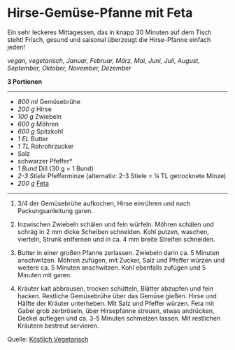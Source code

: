 # Hirse-Gemüse-Pfanne mit Feta

Ein sehr leckeres Mittagessen, das in knapp 30 Minuten auf dem Tisch steht! Frisch, gesund und saisonal überzeugt die Hirse-Pfanne einfach jeden!

*vegan, vegetarisch, Januar, Februar, März, Mai, Juni, Juli, August, September, Oktober, November, Dezember*

**3 Portionen**

---

- *800 ml* Gemüsebrühe
- *200 g* Hirse
- *100 g* Zwiebeln
- *600 g* Möhren
- *600 g* Spitzkohl
- *1 EL* Butter
- *1 TL* Rohrohrzucker
- Salz
- schwarzer Pfeffer*
- *1 Bund*  Dill (30 g = 1 Bund)
- *2-3 Stiele* Pfefferminze (alternativ: 2-3 Stiele = ¼ TL getrocknete Minze)
- *200 g* [Feta](feta.md)

---

1. 3/4 der Gemüsebrühe aufkochen, Hirse einrühren und nach Packungsanleitung garen.

2. Inzwischen Zwiebeln schälen und fein würfeln. Möhren schälen und schräg in 2 mm dicke Scheiben schneiden. Kohl putzen, waschen, vierteln, Strunk entfernen und in ca. 4 mm breite Streifen schneiden.

3. Butter in einer großen Pfanne zerlassen. Zwiebeln darin ca. 5 Minuten anschwitzen. Möhren zufügen, mit Zucker, Salz und Pfeffer würzen und weitere ca. 5 Minuten anschwitzen. Kohl ebenfalls zufügen und 5 Minuten mit garen.

4. Kräuter kalt abbrausen, trocken schütteln, Blätter abzupfen und fein hacken. Restliche Gemüsebrühe über das Gemüse gießen. Hirse und Hälfte der Kräuter unterheben. Mit Salz und Pfeffer würzen. Feta mit Gabel grob zerbröseln, über Hirsepfanne streuen, etwas andrücken, Deckel auflegen und ca. 3-5 Minuten schmelzen lassen. Mit restlichen Kräutern bestreut servieren.


Quelle: [Köstlich Vegetarisch](https://www.koestlich-vegetarisch.de/blog/hirse-gemuse-pfanne-mit-feta/)
